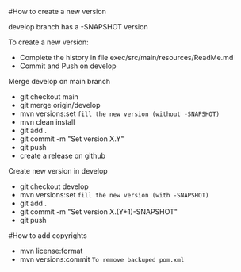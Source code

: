 #How to create a new version

develop branch has a -SNAPSHOT version

To create a new version:

* Complete the history in file exec/src/main/resources/ReadMe.md
* Commit and Push on develop

Merge develop on main branch
* git checkout main
* git merge origin/develop
* mvn versions:set `fill the new version (without -SNAPSHOT)`
* mvn clean install
* git add . 
* git commit -m "Set version X.Y"
* git push
* create a release on github 

Create new version in develop
* git checkout develop
* mvn versions:set `fill the new version (with -SNAPSHOT)`
* git add .
* git commit -m "Set version X.(Y+1)-SNAPSHOT"
* git push
 

#How to add copyrights
* mvn license:format 
* mvn versions:commit `To remove backuped pom.xml`
